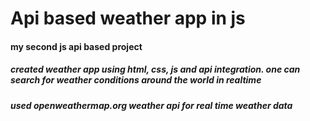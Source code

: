 # Api based weather app in js 
#### my second js  api based project
##### created weather app using html, css, js and api integration. one can search for weather conditions around the world in realtime
##### used openweathermap.org weather api for real time weather data
